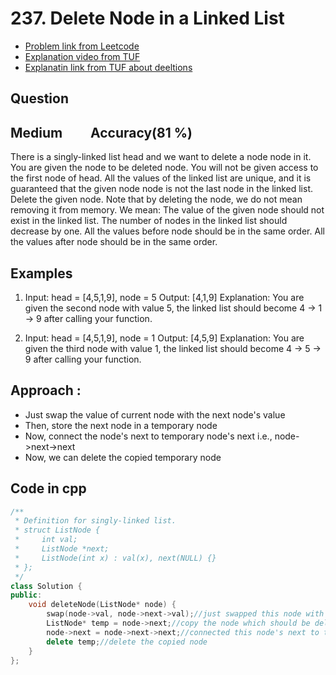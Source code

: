 # 237. Delete Node in a Linked List
- [Problem link from Leetcode](https://leetcode.com/problems/delete-node-in-a-linked-list/description/)
- [Explanation video from TUF](https://www.youtube.com/watch?si=CRaBHbOo2bHFbOT5&v=VaECK03Dz-g&feature=youtu.be)
- [Explanatin link from TUF about deeltions](https://takeuforward.org/data-structure/delete-last-node-of-linked-list/)
## Question
## Medium &nbsp;&nbsp;&nbsp;&nbsp;&nbsp;&nbsp;&nbsp; Accuracy(81 %)
There is a singly-linked list head and we want to delete a node node in it.
You are given the node to be deleted node. You will not be given access to the first node of head.
All the values of the linked list are unique, and it is guaranteed that the given node node is not the last node in the linked list.
Delete the given node. Note that by deleting the node, we do not mean removing it from memory. We mean:
The value of the given node should not exist in the linked list.
The number of nodes in the linked list should decrease by one.
All the values before node should be in the same order.
All the values after node should be in the same order.

## Examples
1. Input: head = [4,5,1,9], node = 5
   Output: [4,1,9]
   Explanation: You are given the second node with value 5, the linked list should become 4 -> 1 -> 9 after calling your function.

2. Input: head = [4,5,1,9], node = 1
   Output: [4,5,9]
   Explanation: You are given the third node with value 1, the linked list should become 4 -> 5 -> 9 after calling your function.
   
## Approach :
- Just swap the value of current node with the next node's value
- Then, store the next node in a temporary node
- Now, connect the node's next to temporary node's next i.e., node->next->next
- Now, we can delete the copied temporary node
  
## Code in cpp
```cpp
/**
 * Definition for singly-linked list.
 * struct ListNode {
 *     int val;
 *     ListNode *next;
 *     ListNode(int x) : val(x), next(NULL) {}
 * };
 */
class Solution {
public:
    void deleteNode(ListNode* node) {
        swap(node->val, node->next->val);//just swapped this node with the next node
        ListNode* temp = node->next;//copy the node which should be deleted
        node->next = node->next->next;//connected this node's next to the next of the next of this node
        delete temp;//delete the copied node
    }
};
```
